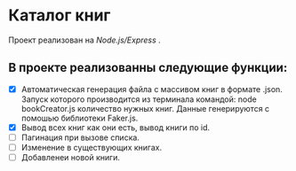 # Каталог книг
Проект реализован на *Node.js/Express* .
## В проекте реализованны следующие функции:
- [x] Автоматическая генерация файла с массивом книг в формате .json. Запуск которого производится из терминала командой: node bookCreator.js количество нужных книг. Данные генерируются с помошью библиотеки Faker.js.
- [x] Вывод всех книг как они есть, вывод книги по id.
- [ ] Пагинация при вызове списка.
- [ ] Изменение в существующих книгах.
- [ ] Добавленеи новой книги.